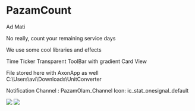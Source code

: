 # PazamCount

Ad Mati 

No really, count your remaining service days

We use some cool libraries and effects 

Time Ticker
Transparent ToolBar with gradient 
Card View


File stored here with AxonApp as well
C:\Users\avi\Downloads\UnitConverter


Notification Channel : PazamOlam_Channel
Icon: ic_stat_onesignal_default

<img src="https://dl3.pushbulletusercontent.com/CUxMutZeZCYg9BUWklH20QmIdST72C9Z/Screenshot2.jpg">

<img src="https://dl3.pushbulletusercontent.com/uMTRNdANQNVQLYr3LsNmWLuFydz4yl5w/Screenshot0.jpg">
